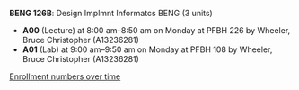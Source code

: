 **BENG 126B**: Design Implmnt Informatcs BENG (3 units)

- **A00** (Lecture) at 8:00 am–8:50 am on Monday at PFBH 226 by Wheeler, Bruce Christopher (A13236281)
- **A01** (Lab) at 9:00 am–9:50 am on Monday at PFBH 108 by Wheeler, Bruce Christopher (A13236281)

[Enrollment numbers over time](./BENG126B.tsv)
